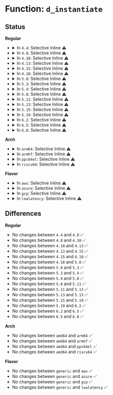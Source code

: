 # Function: <code>d_instantiate</code>

## Status
<b>Regular</b>
<ul>
<li>
<details>
<summary>In <code>4.4</code>: Selective Inline ⚠️</summary>

```c
void d_instantiate(struct dentry *entry, struct inode *inode);
```

**Collision:** Unique Global

**Inline:** Selective

**Transformation:** False

**Instances:**

```
In fs/dcache.c (ffffffff81224460)
Location: fs/dcache.c:1772
Inline: True
Direct callers:
  - kernel/bpf/inode.c:bpf_mkobj_ops
  - kernel/bpf/inode.c:bpf_mkdir
  - mm/shmem.c:shmem_mknod
  - mm/shmem.c:shmem_link
  - mm/shmem.c:__shmem_file_setup
  - mm/shmem.c:shmem_symlink
  - fs/pipe.c:create_pipe_files
  - fs/dcache.c:d_tmpfile
  - fs/dcache.c:d_make_root
  - fs/libfs.c:mount_pseudo
  - fs/libfs.c:simple_link
  - fs/libfs.c:simple_fill_super
  - fs/nsfs.c:ns_get_path
  - fs/aio.c:SyS_io_setup
  - fs/proc/base.c:proc_pid_instantiate
  - fs/proc/base.c:proc_pident_instantiate
  - fs/proc/base.c:proc_map_files_instantiate
  - fs/proc/base.c:proc_task_instantiate
  - fs/proc/generic.c:proc_lookup_de
  - fs/proc/fd.c:proc_fd_instantiate
  - fs/proc/fd.c:proc_fdinfo_instantiate
  - fs/proc/namespaces.c:proc_ns_instantiate
  - fs/proc/self.c:proc_setup_self
  - fs/proc/thread_self.c:proc_setup_thread_self
  - fs/proc/proc_sysctl.c:proc_sys_lookup
  - fs/devpts/inode.c:devpts_mount
  - fs/devpts/inode.c:devpts_pty_new
  - fs/ext4/namei.c:ext4_mkdir
  - fs/ext4/namei.c:ext4_link
  - fs/ramfs/inode.c:ramfs_mknod
  - fs/ramfs/inode.c:ramfs_symlink
  - fs/hugetlbfs/inode.c:hugetlbfs_mknod
  - fs/hugetlbfs/inode.c:hugetlbfs_symlink
  - fs/hugetlbfs/inode.c:hugetlb_file_setup
  - fs/fat/namei_vfat.c:vfat_mkdir
  - fs/fat/namei_vfat.c:vfat_create
  - fs/ecryptfs/inode.c:ecryptfs_lookup
  - fs/ecryptfs/inode.c:ecryptfs_interpose
  - fs/ecryptfs/inode.c:ecryptfs_create
  - fs/fuse/dir.c:fuse_create_open
  - fs/fuse/control.c:fuse_ctl_add_dentry
  - fs/debugfs/inode.c:debugfs_create_automount
  - fs/debugfs/inode.c:debugfs_create_symlink
  - fs/debugfs/inode.c:debugfs_create_dir
  - fs/debugfs/inode.c:debugfs_create_file
  - fs/tracefs/inode.c:__create_dir
  - fs/tracefs/inode.c:tracefs_create_file
  - fs/pstore/inode.c:pstore_mkfile
  - fs/efivarfs/inode.c:efivarfs_create
  - fs/efivarfs/super.c:efivarfs_callback
  - ipc/mqueue.c:mqueue_create
  - security/inode.c:securityfs_create_file
  - security/selinux/selinuxfs.c:sel_make_dir
  - security/selinux/selinuxfs.c:sel_fill_super
  - security/selinux/selinuxfs.c:sel_fill_super
  - security/selinux/selinuxfs.c:sel_fill_super
  - security/selinux/selinuxfs.c:sel_write_load
  - security/selinux/selinuxfs.c:sel_write_load
  - security/selinux/selinuxfs.c:sel_write_load
  - security/selinux/selinuxfs.c:sel_write_load
  - net/socket.c:sock_alloc_file
```
**Symbols:**

```
ffffffff81224460-ffffffff812244c4: d_instantiate (STB_GLOBAL)
```
</details>
</li>
<li>
<details>
<summary>In <code>4.8</code>: Selective Inline ⚠️</summary>

```c
void d_instantiate(struct dentry *entry, struct inode *inode);
```

**Collision:** Unique Global

**Inline:** Selective

**Transformation:** False

**Instances:**

```
In fs/dcache.c (ffffffff8124b370)
Location: fs/dcache.c:1808
Inline: True
Direct callers:
  - kernel/bpf/inode.c:bpf_mkobj_ops
  - kernel/bpf/inode.c:bpf_mkdir
  - mm/shmem.c:__shmem_file_setup
  - mm/shmem.c:shmem_symlink
  - mm/shmem.c:shmem_link
  - mm/shmem.c:shmem_mknod
  - fs/pipe.c:create_pipe_files
  - fs/dcache.c:d_tmpfile
  - fs/dcache.c:d_make_root
  - fs/libfs.c:simple_link
  - fs/libfs.c:mount_pseudo
  - fs/nsfs.c:ns_get_path
  - fs/aio.c:aio_setup_ring
  - fs/ext4/namei.c:ext4_link
  - fs/ext4/namei.c:ext4_mkdir
  - fs/ramfs/inode.c:ramfs_symlink
  - fs/ramfs/inode.c:ramfs_mknod
  - fs/hugetlbfs/inode.c:hugetlb_file_setup
  - fs/hugetlbfs/inode.c:hugetlbfs_symlink
  - fs/hugetlbfs/inode.c:hugetlbfs_mknod
  - fs/fat/namei_vfat.c:vfat_mkdir
  - fs/fat/namei_vfat.c:vfat_create
  - fs/ecryptfs/inode.c:ecryptfs_create
  - fs/ecryptfs/inode.c:ecryptfs_interpose
  - fs/fuse/dir.c:fuse_create_open
  - fs/debugfs/inode.c:debugfs_create_symlink
  - fs/debugfs/inode.c:debugfs_create_automount
  - fs/debugfs/inode.c:debugfs_create_dir
  - fs/debugfs/inode.c:__debugfs_create_file
  - fs/tracefs/inode.c:__create_dir
  - fs/tracefs/inode.c:tracefs_create_file
  - fs/efivarfs/inode.c:efivarfs_create
  - ipc/mqueue.c:mqueue_create
  - security/inode.c:__securityfs_setup_d_inode
  - net/socket.c:sock_alloc_file
```
**Symbols:**

```
ffffffff8124b370-ffffffff8124b3c6: d_instantiate (STB_GLOBAL)
```
</details>
</li>
<li>
<details>
<summary>In <code>4.10</code>: Selective Inline ⚠️</summary>

```c
void d_instantiate(struct dentry *entry, struct inode *inode);
```

**Collision:** Unique Global

**Inline:** Selective

**Transformation:** False

**Instances:**

```
In fs/dcache.c (ffffffff8125e350)
Location: fs/dcache.c:1817
Inline: True
Direct callers:
  - kernel/bpf/inode.c:bpf_dentry_finalize
  - mm/shmem.c:__shmem_file_setup
  - mm/shmem.c:shmem_symlink
  - mm/shmem.c:shmem_link
  - mm/shmem.c:shmem_mknod
  - fs/pipe.c:create_pipe_files
  - fs/dcache.c:d_tmpfile
  - fs/dcache.c:d_make_root
  - fs/libfs.c:simple_link
  - fs/libfs.c:mount_pseudo_xattr
  - fs/nsfs.c:__ns_get_path
  - fs/aio.c:aio_setup_ring
  - fs/ext4/namei.c:ext4_link
  - fs/ext4/namei.c:ext4_mkdir
  - fs/ramfs/inode.c:ramfs_symlink
  - fs/ramfs/inode.c:ramfs_mknod
  - fs/hugetlbfs/inode.c:hugetlb_file_setup
  - fs/hugetlbfs/inode.c:hugetlbfs_symlink
  - fs/hugetlbfs/inode.c:hugetlbfs_mknod
  - fs/fat/namei_vfat.c:vfat_mkdir
  - fs/fat/namei_vfat.c:vfat_create
  - fs/ecryptfs/inode.c:ecryptfs_create
  - fs/ecryptfs/inode.c:ecryptfs_interpose
  - fs/fuse/dir.c:fuse_create_open
  - fs/debugfs/inode.c:debugfs_create_symlink
  - fs/debugfs/inode.c:debugfs_create_automount
  - fs/debugfs/inode.c:debugfs_create_dir
  - fs/debugfs/inode.c:__debugfs_create_file
  - fs/tracefs/inode.c:__create_dir
  - fs/tracefs/inode.c:tracefs_create_file
  - fs/efivarfs/inode.c:efivarfs_create
  - ipc/mqueue.c:mqueue_create
  - security/inode.c:__securityfs_setup_d_inode
  - net/socket.c:sock_alloc_file
```
**Symbols:**

```
ffffffff8125e350-ffffffff8125e3a6: d_instantiate (STB_GLOBAL)
```
</details>
</li>
<li>
<details>
<summary>In <code>4.13</code>: Selective Inline ⚠️</summary>

```c
void d_instantiate(struct dentry *entry, struct inode *inode);
```

**Collision:** Unique Global

**Inline:** Selective

**Transformation:** False

**Instances:**

```
In fs/dcache.c (ffffffff8126bbb0)
Location: fs/dcache.c:1847
Inline: True
Direct callers:
  - kernel/bpf/inode.c:bpf_dentry_finalize
  - mm/shmem.c:shmem_symlink
  - mm/shmem.c:shmem_link
  - mm/shmem.c:shmem_mknod
  - fs/pipe.c:create_pipe_files
  - fs/dcache.c:d_tmpfile
  - fs/dcache.c:d_make_root
  - fs/libfs.c:simple_link
  - fs/libfs.c:mount_pseudo_xattr
  - fs/nsfs.c:__ns_get_path
  - fs/aio.c:aio_setup_ring
  - fs/configfs/inode.c:configfs_create
  - fs/ext4/namei.c:ext4_link
  - fs/ext4/namei.c:ext4_mkdir
  - fs/ramfs/inode.c:ramfs_symlink
  - fs/ramfs/inode.c:ramfs_mknod
  - fs/hugetlbfs/inode.c:hugetlb_file_setup
  - fs/hugetlbfs/inode.c:hugetlbfs_symlink
  - fs/hugetlbfs/inode.c:hugetlbfs_mknod
  - fs/fat/namei_vfat.c:vfat_mkdir
  - fs/fat/namei_vfat.c:vfat_create
  - fs/ecryptfs/inode.c:ecryptfs_create
  - fs/ecryptfs/inode.c:ecryptfs_interpose
  - fs/fuse/dir.c:fuse_create_open
  - fs/debugfs/inode.c:debugfs_create_symlink
  - fs/debugfs/inode.c:debugfs_create_automount
  - fs/debugfs/inode.c:debugfs_create_dir
  - fs/debugfs/inode.c:__debugfs_create_file
  - fs/tracefs/inode.c:__create_dir
  - fs/tracefs/inode.c:tracefs_create_file
  - fs/efivarfs/inode.c:efivarfs_create
  - ipc/mqueue.c:mqueue_create
  - security/inode.c:securityfs_create_dentry
  - security/apparmor/apparmorfs.c:__aafs_setup_d_inode
  - net/socket.c:sock_alloc_file
```
**Symbols:**

```
ffffffff8126bbb0-ffffffff8126bc07: d_instantiate (STB_GLOBAL)
```
</details>
</li>
<li>
<details>
<summary>In <code>4.15</code>: Selective Inline ⚠️</summary>

```c
void d_instantiate(struct dentry *entry, struct inode *inode);
```

**Collision:** Unique Global

**Inline:** Selective

**Transformation:** False

**Instances:**

```
In fs/dcache.c (ffffffff8128e440)
Location: fs/dcache.c:1859
Inline: True
Direct callers:
  - kernel/bpf/inode.c:bpf_dentry_finalize
  - mm/shmem.c:shmem_symlink
  - mm/shmem.c:shmem_link
  - mm/shmem.c:shmem_mknod
  - fs/pipe.c:create_pipe_files
  - fs/dcache.c:d_tmpfile
  - fs/dcache.c:d_make_root
  - fs/libfs.c:simple_link
  - fs/libfs.c:mount_pseudo_xattr
  - fs/nsfs.c:__ns_get_path
  - fs/aio.c:aio_setup_ring
  - fs/configfs/inode.c:configfs_create
  - fs/ext4/namei.c:ext4_link
  - fs/ext4/namei.c:ext4_mkdir
  - fs/ramfs/inode.c:ramfs_symlink
  - fs/ramfs/inode.c:ramfs_mknod
  - fs/hugetlbfs/inode.c:hugetlb_file_setup
  - fs/hugetlbfs/inode.c:hugetlbfs_symlink
  - fs/hugetlbfs/inode.c:hugetlbfs_mknod
  - fs/fat/namei_vfat.c:vfat_mkdir
  - fs/fat/namei_vfat.c:vfat_create
  - fs/ecryptfs/inode.c:ecryptfs_create
  - fs/ecryptfs/inode.c:ecryptfs_interpose
  - fs/fuse/dir.c:fuse_create_open
  - fs/debugfs/inode.c:debugfs_create_symlink
  - fs/debugfs/inode.c:debugfs_create_automount
  - fs/debugfs/inode.c:debugfs_create_dir
  - fs/debugfs/inode.c:__debugfs_create_file
  - fs/tracefs/inode.c:__create_dir
  - fs/tracefs/inode.c:tracefs_create_file
  - fs/efivarfs/inode.c:efivarfs_create
  - ipc/mqueue.c:mqueue_create
  - security/inode.c:securityfs_create_dentry
  - net/socket.c:sock_alloc_file
```
**Symbols:**

```
ffffffff8128e440-ffffffff8128e495: d_instantiate (STB_GLOBAL)
```
</details>
</li>
<li>
<details>
<summary>In <code>4.18</code>: Selective Inline ⚠️</summary>

```c
void d_instantiate(struct dentry *entry, struct inode *inode);
```

**Collision:** Unique Global

**Inline:** Selective

**Transformation:** False

**Instances:**

```
In fs/dcache.c (ffffffff812b4d40)
Location: fs/dcache.c:1867
Inline: True
Direct callers:
  - kernel/bpf/inode.c:bpf_dentry_finalize
  - mm/shmem.c:shmem_symlink
  - mm/shmem.c:shmem_link
  - mm/shmem.c:shmem_mknod
  - fs/pipe.c:create_pipe_files
  - fs/dcache.c:d_tmpfile
  - fs/dcache.c:d_make_root
  - fs/libfs.c:simple_link
  - fs/libfs.c:mount_pseudo_xattr
  - fs/aio.c:aio_setup_ring
  - fs/configfs/inode.c:configfs_create
  - fs/ext4/namei.c:ext4_link
  - fs/ramfs/inode.c:ramfs_symlink
  - fs/ramfs/inode.c:ramfs_mknod
  - fs/hugetlbfs/inode.c:hugetlb_file_setup
  - fs/hugetlbfs/inode.c:hugetlbfs_symlink
  - fs/hugetlbfs/inode.c:hugetlbfs_mknod
  - fs/fat/namei_vfat.c:vfat_mkdir
  - fs/fat/namei_vfat.c:vfat_create
  - fs/ecryptfs/inode.c:ecryptfs_interpose
  - fs/fuse/dir.c:fuse_create_open
  - fs/debugfs/inode.c:debugfs_create_symlink
  - fs/debugfs/inode.c:debugfs_create_automount
  - fs/debugfs/inode.c:debugfs_create_dir
  - fs/debugfs/inode.c:__debugfs_create_file
  - fs/tracefs/inode.c:__create_dir
  - fs/tracefs/inode.c:tracefs_create_file
  - ipc/mqueue.c:mqueue_create_attr
  - security/inode.c:securityfs_create_dentry
  - security/apparmor/apparmorfs.c:aa_create_aafs
  - net/socket.c:sock_alloc_file
```
**Symbols:**

```
ffffffff812b4d40-ffffffff812b4d95: d_instantiate (STB_GLOBAL)
```
</details>
</li>
<li>
<details>
<summary>In <code>5.0</code>: Selective Inline ⚠️</summary>

```c
void d_instantiate(struct dentry *entry, struct inode *inode);
```

**Collision:** Unique Global

**Inline:** Selective

**Transformation:** False

**Instances:**

```
In fs/dcache.c (ffffffff812ca210)
Location: fs/dcache.c:1875
Inline: True
Direct callers:
  - kernel/bpf/inode.c:bpf_dentry_finalize
  - mm/shmem.c:shmem_symlink
  - mm/shmem.c:shmem_link
  - mm/shmem.c:shmem_mknod
  - fs/file_table.c:alloc_file_pseudo
  - fs/dcache.c:d_tmpfile
  - fs/dcache.c:d_make_root
  - fs/libfs.c:simple_link
  - fs/libfs.c:mount_pseudo_xattr
  - fs/configfs/inode.c:configfs_create
  - fs/ext4/namei.c:ext4_link
  - fs/ramfs/inode.c:ramfs_symlink
  - fs/ramfs/inode.c:ramfs_mknod
  - fs/hugetlbfs/inode.c:hugetlbfs_symlink
  - fs/hugetlbfs/inode.c:hugetlbfs_mknod
  - fs/fat/namei_vfat.c:vfat_mkdir
  - fs/fat/namei_vfat.c:vfat_create
  - fs/ecryptfs/inode.c:ecryptfs_interpose
  - fs/fuse/dir.c:fuse_create_open
  - fs/debugfs/inode.c:debugfs_create_symlink
  - fs/debugfs/inode.c:debugfs_create_automount
  - fs/debugfs/inode.c:debugfs_create_dir
  - fs/debugfs/inode.c:__debugfs_create_file
  - fs/tracefs/inode.c:__create_dir
  - fs/tracefs/inode.c:tracefs_create_file
  - ipc/mqueue.c:mqueue_create_attr
  - security/inode.c:securityfs_create_dentry
  - security/apparmor/apparmorfs.c:aa_create_aafs
```
**Symbols:**

```
ffffffff812ca210-ffffffff812ca265: d_instantiate (STB_GLOBAL)
```
</details>
</li>
<li>
<details>
<summary>In <code>5.3</code>: Selective Inline ⚠️</summary>

```c
void d_instantiate(struct dentry *entry, struct inode *inode);
```

**Collision:** Unique Global

**Inline:** Selective

**Transformation:** False

**Instances:**

```
In fs/dcache.c (ffffffff812e6c70)
Location: fs/dcache.c:1949
Inline: True
Direct callers:
  - kernel/bpf/inode.c:bpf_dentry_finalize
  - mm/shmem.c:shmem_symlink
  - mm/shmem.c:shmem_link
  - mm/shmem.c:shmem_mknod
  - fs/file_table.c:alloc_file_pseudo
  - fs/dcache.c:d_tmpfile
  - fs/dcache.c:d_make_root
  - fs/libfs.c:simple_link
  - fs/configfs/inode.c:configfs_create
  - fs/ext4/namei.c:ext4_link
  - fs/ramfs/inode.c:ramfs_symlink
  - fs/ramfs/inode.c:ramfs_mknod
  - fs/hugetlbfs/inode.c:hugetlbfs_symlink
  - fs/hugetlbfs/inode.c:hugetlbfs_mknod
  - fs/fat/namei_vfat.c:vfat_mkdir
  - fs/fat/namei_vfat.c:vfat_create
  - fs/ecryptfs/inode.c:ecryptfs_interpose
  - fs/fuse/dir.c:fuse_create_open
  - fs/debugfs/inode.c:debugfs_create_symlink
  - fs/debugfs/inode.c:debugfs_create_automount
  - fs/debugfs/inode.c:debugfs_create_dir
  - fs/debugfs/inode.c:__debugfs_create_file
  - fs/tracefs/inode.c:__create_dir
  - fs/tracefs/inode.c:tracefs_create_file
  - ipc/mqueue.c:mqueue_create_attr
  - security/inode.c:securityfs_create_dentry
  - security/apparmor/apparmorfs.c:aa_create_aafs
```
**Symbols:**

```
ffffffff812e6c70-ffffffff812e6cc8: d_instantiate (STB_GLOBAL)
```
</details>
</li>
<li>
<details>
<summary>In <code>5.4</code>: Selective Inline ⚠️</summary>

```c
void d_instantiate(struct dentry *entry, struct inode *inode);
```

**Collision:** Unique Global

**Inline:** Selective

**Transformation:** False

**Instances:**

```
In fs/dcache.c (ffffffff812f87e0)
Location: fs/dcache.c:1949
Inline: True
Direct callers:
  - kernel/bpf/inode.c:bpf_dentry_finalize
  - mm/shmem.c:shmem_symlink
  - mm/shmem.c:shmem_link
  - mm/shmem.c:shmem_mknod
  - fs/file_table.c:alloc_file_pseudo
  - fs/dcache.c:d_tmpfile
  - fs/dcache.c:d_make_root
  - fs/libfs.c:simple_link
  - fs/configfs/dir.c:configfs_create_link
  - fs/configfs/dir.c:configfs_create_dir
  - fs/ext4/namei.c:ext4_link
  - fs/ramfs/inode.c:ramfs_symlink
  - fs/ramfs/inode.c:ramfs_mknod
  - fs/hugetlbfs/inode.c:hugetlbfs_symlink
  - fs/hugetlbfs/inode.c:hugetlbfs_mknod
  - fs/fat/namei_vfat.c:vfat_mkdir
  - fs/fat/namei_vfat.c:vfat_create
  - fs/ecryptfs/inode.c:ecryptfs_interpose
  - fs/fuse/dir.c:fuse_create_open
  - fs/debugfs/inode.c:debugfs_create_symlink
  - fs/debugfs/inode.c:debugfs_create_automount
  - fs/debugfs/inode.c:debugfs_create_dir
  - fs/debugfs/inode.c:__debugfs_create_file
  - fs/tracefs/inode.c:__create_dir
  - fs/tracefs/inode.c:tracefs_create_file
  - ipc/mqueue.c:mqueue_create_attr
  - security/inode.c:securityfs_create_dentry
  - security/apparmor/apparmorfs.c:aa_create_aafs
```
**Symbols:**

```
ffffffff812f87e0-ffffffff812f8838: d_instantiate (STB_GLOBAL)
```
</details>
</li>
<li>
<details>
<summary>In <code>5.8</code>: Selective Inline ⚠️</summary>

```c
void d_instantiate(struct dentry *entry, struct inode *inode);
```

**Collision:** Unique Global

**Inline:** Selective

**Transformation:** False

**Instances:**

```
In fs/dcache.c (ffffffff813314f0)
Location: fs/dcache.c:1970
Inline: True
Direct callers:
  - kernel/bpf/inode.c:bpf_symlink
  - kernel/bpf/inode.c:bpf_mklink
  - kernel/bpf/inode.c:bpf_mkmap
  - kernel/bpf/inode.c:bpf_mkprog
  - kernel/bpf/inode.c:bpf_mkdir
  - mm/shmem.c:shmem_symlink
  - mm/shmem.c:shmem_link
  - mm/shmem.c:shmem_mknod
  - fs/file_table.c:alloc_file_pseudo
  - fs/dcache.c:d_tmpfile
  - fs/dcache.c:d_make_root
  - fs/libfs.c:simple_link
  - fs/nsfs.c:__ns_get_path
  - fs/configfs/dir.c:configfs_create_link
  - fs/configfs/dir.c:configfs_create_dir
  - fs/ext4/namei.c:ext4_link
  - fs/ramfs/inode.c:ramfs_symlink
  - fs/ramfs/inode.c:ramfs_mknod
  - fs/hugetlbfs/inode.c:hugetlbfs_symlink
  - fs/hugetlbfs/inode.c:hugetlbfs_create
  - fs/fat/namei_vfat.c:vfat_mkdir
  - fs/fat/namei_vfat.c:vfat_create
  - fs/ecryptfs/inode.c:ecryptfs_mknod
  - fs/ecryptfs/inode.c:ecryptfs_mkdir
  - fs/ecryptfs/inode.c:ecryptfs_symlink
  - fs/ecryptfs/inode.c:ecryptfs_link
  - fs/fuse/dir.c:fuse_create_open
  - fs/debugfs/inode.c:debugfs_create_symlink
  - fs/debugfs/inode.c:debugfs_create_automount
  - fs/debugfs/inode.c:debugfs_create_dir
  - fs/debugfs/inode.c:__debugfs_create_file
  - fs/tracefs/inode.c:__create_dir
  - fs/tracefs/inode.c:tracefs_create_file
  - fs/efivarfs/inode.c:efivarfs_create
  - ipc/mqueue.c:mqueue_create_attr
  - security/inode.c:securityfs_create_dentry
  - security/apparmor/apparmorfs.c:aa_mk_null_file
```
**Symbols:**

```
ffffffff813314f0-ffffffff81331548: d_instantiate (STB_GLOBAL)
```
</details>
</li>
<li>
<details>
<summary>In <code>5.11</code>: Selective Inline ⚠️</summary>

```c
void d_instantiate(struct dentry *entry, struct inode *inode);
```

**Collision:** Unique Global

**Inline:** Selective

**Transformation:** False

**Instances:**

```
In fs/dcache.c (ffffffff8133ce80)
Location: fs/dcache.c:1977
Inline: True
Direct callers:
  - kernel/bpf/inode.c:bpf_symlink
  - kernel/bpf/inode.c:bpf_mkobj_ops
  - kernel/bpf/inode.c:bpf_mkdir
  - mm/shmem.c:shmem_symlink
  - mm/shmem.c:shmem_link
  - mm/shmem.c:shmem_mknod
  - fs/file_table.c:alloc_file_pseudo
  - fs/dcache.c:d_tmpfile
  - fs/dcache.c:d_make_root
  - fs/libfs.c:simple_link
  - fs/nsfs.c:__ns_get_path
  - fs/configfs/dir.c:configfs_create_link
  - fs/configfs/dir.c:configfs_create_dir
  - fs/ext4/namei.c:__ext4_link
  - fs/ramfs/inode.c:ramfs_symlink
  - fs/ramfs/inode.c:ramfs_mknod
  - fs/hugetlbfs/inode.c:hugetlbfs_symlink
  - fs/hugetlbfs/inode.c:hugetlbfs_create
  - fs/fat/namei_vfat.c:vfat_mkdir
  - fs/fat/namei_vfat.c:vfat_create
  - fs/ecryptfs/inode.c:ecryptfs_mknod
  - fs/ecryptfs/inode.c:ecryptfs_mkdir
  - fs/ecryptfs/inode.c:ecryptfs_symlink
  - fs/ecryptfs/inode.c:ecryptfs_link
  - fs/fuse/dir.c:fuse_create_open
  - fs/debugfs/inode.c:debugfs_create_symlink
  - fs/debugfs/inode.c:debugfs_create_automount
  - fs/debugfs/inode.c:debugfs_create_dir
  - fs/debugfs/inode.c:__debugfs_create_file
  - fs/tracefs/inode.c:__create_dir
  - fs/tracefs/inode.c:tracefs_create_file
  - fs/efivarfs/inode.c:efivarfs_create
  - ipc/mqueue.c:mqueue_create_attr
  - security/inode.c:securityfs_create_dentry
  - security/apparmor/apparmorfs.c:aa_mk_null_file
```
**Symbols:**

```
ffffffff8133ce80-ffffffff8133ced8: d_instantiate (STB_GLOBAL)
```
</details>
</li>
<li>
<details>
<summary>In <code>5.13</code>: Selective Inline ⚠️</summary>

```c
void d_instantiate(struct dentry *entry, struct inode *inode);
```

**Collision:** Unique Global

**Inline:** Selective

**Transformation:** False

**Instances:**

```
In fs/dcache.c (ffffffff81343300)
Location: fs/dcache.c:2004
Inline: True
Direct callers:
  - kernel/bpf/inode.c:bpf_symlink
  - kernel/bpf/inode.c:bpf_mkobj_ops
  - kernel/bpf/inode.c:bpf_mkdir
  - mm/shmem.c:shmem_symlink
  - mm/shmem.c:shmem_link
  - mm/shmem.c:shmem_mknod
  - fs/file_table.c:alloc_file_pseudo
  - fs/dcache.c:d_tmpfile
  - fs/dcache.c:d_make_root
  - fs/libfs.c:simple_link
  - fs/nsfs.c:__ns_get_path
  - fs/configfs/dir.c:configfs_create_link
  - fs/configfs/dir.c:configfs_create_dir
  - fs/ext4/namei.c:__ext4_link
  - fs/ramfs/inode.c:ramfs_symlink
  - fs/ramfs/inode.c:ramfs_mknod
  - fs/hugetlbfs/inode.c:hugetlbfs_symlink
  - fs/hugetlbfs/inode.c:hugetlbfs_create
  - fs/fat/namei_vfat.c:vfat_mkdir
  - fs/fat/namei_vfat.c:vfat_create
  - fs/ecryptfs/inode.c:ecryptfs_mknod
  - fs/ecryptfs/inode.c:ecryptfs_mkdir
  - fs/ecryptfs/inode.c:ecryptfs_symlink
  - fs/ecryptfs/inode.c:ecryptfs_link
  - fs/fuse/dir.c:fuse_create_open
  - fs/debugfs/inode.c:debugfs_create_symlink
  - fs/debugfs/inode.c:debugfs_create_automount
  - fs/debugfs/inode.c:debugfs_create_dir
  - fs/debugfs/inode.c:__debugfs_create_file
  - fs/tracefs/inode.c:__create_dir
  - fs/tracefs/inode.c:tracefs_create_file
  - fs/efivarfs/inode.c:efivarfs_create
  - ipc/mqueue.c:mqueue_create_attr
  - security/inode.c:securityfs_create_dentry
  - security/apparmor/apparmorfs.c:aa_create_aafs
```
**Symbols:**

```
ffffffff81343300-ffffffff81343358: d_instantiate (STB_GLOBAL)
```
</details>
</li>
<li>
<details>
<summary>In <code>5.15</code>: Selective Inline ⚠️</summary>

```c
void d_instantiate(struct dentry *entry, struct inode *inode);
```

**Collision:** Unique Global

**Inline:** Selective

**Transformation:** False

**Instances:**

```
In fs/dcache.c (ffffffff8139119f)
Location: fs/dcache.c:2005
Inline: True
Inline callers:
  - fs/dcache.c:d_tmpfile
  - fs/dcache.c:d_tmpfile
  - fs/dcache.c:d_make_root
  - fs/dcache.c:d_make_root
Direct callers:
  - kernel/bpf/inode.c:bpf_symlink
  - kernel/bpf/inode.c:bpf_mkobj_ops
  - kernel/bpf/inode.c:bpf_mkdir
  - mm/shmem.c:shmem_symlink
  - mm/shmem.c:shmem_link
  - mm/shmem.c:shmem_mknod
  - fs/file_table.c:alloc_file_pseudo
  - fs/libfs.c:simple_link
  - fs/nsfs.c:__ns_get_path
  - fs/configfs/dir.c:configfs_create_link
  - fs/configfs/dir.c:configfs_create_dir
  - fs/ext4/namei.c:__ext4_link
  - fs/ramfs/inode.c:ramfs_symlink
  - fs/ramfs/inode.c:ramfs_mknod
  - fs/hugetlbfs/inode.c:hugetlbfs_symlink
  - fs/hugetlbfs/inode.c:hugetlbfs_create
  - fs/fat/namei_vfat.c:vfat_mkdir
  - fs/fat/namei_vfat.c:vfat_create
  - fs/ecryptfs/inode.c:ecryptfs_mknod
  - fs/ecryptfs/inode.c:ecryptfs_mkdir
  - fs/ecryptfs/inode.c:ecryptfs_symlink
  - fs/ecryptfs/inode.c:ecryptfs_link
  - fs/fuse/dir.c:fuse_create_open
  - fs/debugfs/inode.c:debugfs_create_symlink
  - fs/debugfs/inode.c:debugfs_create_automount
  - fs/debugfs/inode.c:debugfs_create_dir
  - fs/debugfs/inode.c:__debugfs_create_file
  - fs/tracefs/inode.c:__create_dir
  - fs/tracefs/inode.c:tracefs_create_file
  - fs/efivarfs/inode.c:efivarfs_create
  - ipc/mqueue.c:mqueue_create_attr
  - security/inode.c:securityfs_create_dentry
  - security/apparmor/apparmorfs.c:aa_create_aafs
```
**Symbols:**

```
ffffffff81390c90-ffffffff81390ce8: d_instantiate (STB_GLOBAL)
```
</details>
</li>
<li>
<details>
<summary>In <code>5.19</code>: Selective Inline ⚠️</summary>

```c
void d_instantiate(struct dentry *entry, struct inode *inode);
```

**Collision:** Unique Global

**Inline:** Selective

**Transformation:** False

**Instances:**

```
In fs/dcache.c (ffffffff81412a12)
Location: fs/dcache.c:2030
Inline: True
Inline callers:
  - fs/dcache.c:d_tmpfile
  - fs/dcache.c:d_tmpfile
  - fs/dcache.c:d_make_root
  - fs/dcache.c:d_make_root
Direct callers:
  - kernel/bpf/inode.c:bpf_symlink
  - kernel/bpf/inode.c:bpf_mkobj_ops
  - kernel/bpf/inode.c:bpf_mkdir
  - mm/shmem.c:shmem_symlink
  - mm/shmem.c:shmem_link
  - mm/shmem.c:shmem_mknod
  - fs/file_table.c:alloc_file_pseudo
  - fs/libfs.c:simple_link
  - fs/nsfs.c:__ns_get_path
  - fs/configfs/dir.c:configfs_create_link
  - fs/configfs/dir.c:configfs_create_dir
  - fs/ext4/namei.c:__ext4_link
  - fs/ramfs/inode.c:ramfs_symlink
  - fs/ramfs/inode.c:ramfs_mknod
  - fs/hugetlbfs/inode.c:hugetlbfs_symlink
  - fs/hugetlbfs/inode.c:hugetlbfs_create
  - fs/fat/namei_vfat.c:vfat_mkdir
  - fs/fat/namei_vfat.c:vfat_create
  - fs/ecryptfs/inode.c:ecryptfs_mknod
  - fs/ecryptfs/inode.c:ecryptfs_mkdir
  - fs/ecryptfs/inode.c:ecryptfs_symlink
  - fs/ecryptfs/inode.c:ecryptfs_link
  - fs/fuse/dir.c:fuse_create_open
  - fs/debugfs/inode.c:debugfs_create_symlink
  - fs/debugfs/inode.c:debugfs_create_automount
  - fs/debugfs/inode.c:debugfs_create_dir
  - fs/debugfs/inode.c:__debugfs_create_file
  - fs/tracefs/inode.c:__create_dir
  - fs/tracefs/inode.c:tracefs_create_file
  - fs/efivarfs/inode.c:efivarfs_create
  - ipc/mqueue.c:mqueue_create_attr
  - security/inode.c:securityfs_create_dentry
  - security/apparmor/apparmorfs.c:aa_create_aafs
```
**Symbols:**

```
ffffffff814127e0-ffffffff8141283b: d_instantiate (STB_GLOBAL)
```
</details>
</li>
<li>
<details>
<summary>In <code>6.2</code>: Selective Inline ⚠️</summary>

```c
void d_instantiate(struct dentry *entry, struct inode *inode);
```

**Collision:** Unique Global

**Inline:** Selective

**Transformation:** False

**Instances:**

```
In fs/dcache.c (ffffffff8149dda3)
Location: fs/dcache.c:2030
Inline: True
Inline callers:
  - fs/dcache.c:d_tmpfile
  - fs/dcache.c:d_tmpfile
  - fs/dcache.c:d_make_root
  - fs/dcache.c:d_make_root
Direct callers:
  - kernel/bpf/inode.c:bpf_symlink
  - kernel/bpf/inode.c:bpf_mkobj_ops
  - kernel/bpf/inode.c:bpf_mkdir
  - mm/shmem.c:shmem_symlink
  - mm/shmem.c:shmem_link
  - mm/shmem.c:shmem_mknod
  - fs/file_table.c:alloc_file_pseudo
  - fs/libfs.c:simple_link
  - fs/nsfs.c:__ns_get_path
  - fs/configfs/dir.c:configfs_create_link
  - fs/configfs/dir.c:configfs_create_dir
  - fs/ext4/namei.c:__ext4_link
  - fs/ramfs/inode.c:ramfs_symlink
  - fs/ramfs/inode.c:ramfs_mknod
  - fs/hugetlbfs/inode.c:hugetlbfs_symlink
  - fs/hugetlbfs/inode.c:hugetlbfs_mknod
  - fs/fat/namei_vfat.c:vfat_mkdir
  - fs/fat/namei_vfat.c:vfat_create
  - fs/ecryptfs/inode.c:ecryptfs_mknod
  - fs/ecryptfs/inode.c:ecryptfs_mkdir
  - fs/ecryptfs/inode.c:ecryptfs_symlink
  - fs/ecryptfs/inode.c:ecryptfs_link
  - fs/fuse/dir.c:fuse_create_open
  - fs/debugfs/inode.c:debugfs_create_symlink
  - fs/debugfs/inode.c:debugfs_create_automount
  - fs/debugfs/inode.c:debugfs_create_dir
  - fs/debugfs/inode.c:__debugfs_create_file
  - fs/tracefs/inode.c:__create_dir
  - fs/tracefs/inode.c:tracefs_create_file
  - fs/efivarfs/inode.c:efivarfs_create
  - ipc/mqueue.c:mqueue_create_attr
  - security/inode.c:securityfs_create_dentry
  - security/apparmor/apparmorfs.c:aa_create_aafs
```
**Symbols:**

```
ffffffff8149da20-ffffffff8149da7b: d_instantiate (STB_GLOBAL)
```
</details>
</li>
<li>
<details>
<summary>In <code>6.5</code>: Selective Inline ⚠️</summary>

```c
void d_instantiate(struct dentry *entry, struct inode *inode);
```

**Collision:** Unique Global

**Inline:** Selective

**Transformation:** False

**Instances:**

```
In fs/dcache.c (ffffffff814d30c6)
Location: fs/dcache.c:2030
Inline: True
Inline callers:
  - fs/dcache.c:d_tmpfile
  - fs/dcache.c:d_tmpfile
  - fs/dcache.c:d_make_root
  - fs/dcache.c:d_make_root
Direct callers:
  - kernel/bpf/inode.c:bpf_symlink
  - kernel/bpf/inode.c:bpf_mkobj_ops
  - kernel/bpf/inode.c:bpf_mkdir
  - mm/shmem.c:shmem_symlink
  - mm/shmem.c:shmem_link
  - mm/shmem.c:shmem_mknod
  - fs/file_table.c:alloc_file_pseudo
  - fs/libfs.c:simple_link
  - fs/nsfs.c:__ns_get_path
  - fs/configfs/dir.c:configfs_create_link
  - fs/configfs/dir.c:configfs_create_dir
  - fs/ext4/namei.c:__ext4_link
  - fs/ramfs/inode.c:ramfs_symlink
  - fs/ramfs/inode.c:ramfs_mknod
  - fs/hugetlbfs/inode.c:hugetlbfs_symlink
  - fs/hugetlbfs/inode.c:hugetlbfs_mknod
  - fs/fat/namei_vfat.c:vfat_mkdir
  - fs/fat/namei_vfat.c:vfat_create
  - fs/ecryptfs/inode.c:ecryptfs_mknod
  - fs/ecryptfs/inode.c:ecryptfs_mkdir
  - fs/ecryptfs/inode.c:ecryptfs_symlink
  - fs/ecryptfs/inode.c:ecryptfs_link
  - fs/fuse/dir.c:fuse_create_open
  - fs/debugfs/inode.c:debugfs_create_symlink
  - fs/debugfs/inode.c:debugfs_create_automount
  - fs/debugfs/inode.c:debugfs_create_dir
  - fs/debugfs/inode.c:__debugfs_create_file
  - fs/tracefs/inode.c:__create_dir
  - fs/tracefs/inode.c:tracefs_create_file
  - fs/efivarfs/inode.c:efivarfs_create
  - ipc/mqueue.c:mqueue_create_attr
  - security/inode.c:securityfs_create_dentry
  - security/apparmor/apparmorfs.c:aa_create_aafs
```
**Symbols:**

```
ffffffff814d2e60-ffffffff814d2ebb: d_instantiate (STB_GLOBAL)
```
</details>
</li>
<li>
<details>
<summary>In <code>6.8</code>: Selective Inline ⚠️</summary>

```c
void d_instantiate(struct dentry *entry, struct inode *inode);
```

**Collision:** Unique Global

**Inline:** Selective

**Transformation:** False

**Instances:**

```
In fs/dcache.c (ffffffff815057ab)
Location: fs/dcache.c:1874
Inline: True
Inline callers:
  - fs/dcache.c:d_tmpfile
  - fs/dcache.c:d_tmpfile
  - fs/dcache.c:d_make_root
  - fs/dcache.c:d_make_root
Direct callers:
  - kernel/bpf/inode.c:bpf_symlink
  - kernel/bpf/inode.c:bpf_mkobj_ops
  - kernel/bpf/inode.c:bpf_mkdir
  - mm/shmem.c:shmem_symlink
  - mm/shmem.c:shmem_link
  - mm/shmem.c:shmem_mknod
  - fs/file_table.c:alloc_file_pseudo
  - fs/libfs.c:simple_link
  - fs/configfs/dir.c:configfs_create_link
  - fs/configfs/dir.c:configfs_create_dir
  - fs/ext4/namei.c:__ext4_link
  - fs/ramfs/inode.c:ramfs_symlink
  - fs/ramfs/inode.c:ramfs_mknod
  - fs/hugetlbfs/inode.c:hugetlbfs_symlink
  - fs/hugetlbfs/inode.c:hugetlbfs_mknod
  - fs/fat/namei_vfat.c:vfat_mkdir
  - fs/fat/namei_vfat.c:vfat_create
  - fs/ecryptfs/inode.c:ecryptfs_mknod
  - fs/ecryptfs/inode.c:ecryptfs_mkdir
  - fs/ecryptfs/inode.c:ecryptfs_symlink
  - fs/ecryptfs/inode.c:ecryptfs_link
  - fs/fuse/dir.c:fuse_create_open
  - fs/debugfs/inode.c:debugfs_create_symlink
  - fs/debugfs/inode.c:debugfs_create_automount
  - fs/debugfs/inode.c:debugfs_create_dir
  - fs/debugfs/inode.c:__debugfs_create_file
  - fs/tracefs/inode.c:__create_dir
  - fs/tracefs/inode.c:tracefs_create_file
  - fs/tracefs/event_inode.c:eventfs_create_events_dir
  - fs/efivarfs/inode.c:efivarfs_create
  - ipc/mqueue.c:mqueue_create_attr
  - security/inode.c:securityfs_create_dentry
  - security/apparmor/apparmorfs.c:aa_create_aafs
```
**Symbols:**

```
ffffffff81505650-ffffffff815056ab: d_instantiate (STB_GLOBAL)
```
</details>
</li>
</ul>
<b>Arch</b>
<ul>
<li>
<details>
<summary>In <code>arm64</code>: Selective Inline ⚠️</summary>

```c
void d_instantiate(struct dentry *entry, struct inode *inode);
```

**Collision:** Unique Global

**Inline:** Selective

**Transformation:** False

**Instances:**

```
In fs/dcache.c (ffff8000103a6f60)
Location: fs/dcache.c:1949
Inline: True
Direct callers:
  - kernel/bpf/inode.c:bpf_dentry_finalize
  - mm/shmem.c:shmem_symlink
  - mm/shmem.c:shmem_link
  - mm/shmem.c:shmem_mknod
  - fs/file_table.c:alloc_file_pseudo
  - fs/dcache.c:d_tmpfile
  - fs/dcache.c:d_make_root
  - fs/libfs.c:simple_link
  - fs/configfs/dir.c:configfs_create_link
  - fs/configfs/dir.c:configfs_create_dir
  - fs/ext4/namei.c:ext4_link
  - fs/ramfs/inode.c:ramfs_symlink
  - fs/ramfs/inode.c:ramfs_mknod
  - fs/hugetlbfs/inode.c:hugetlbfs_symlink
  - fs/hugetlbfs/inode.c:hugetlbfs_mknod
  - fs/fat/namei_vfat.c:vfat_mkdir
  - fs/fat/namei_vfat.c:vfat_create
  - fs/ecryptfs/inode.c:ecryptfs_interpose
  - fs/fuse/dir.c:fuse_create_open
  - fs/debugfs/inode.c:debugfs_create_symlink
  - fs/debugfs/inode.c:debugfs_create_automount
  - fs/debugfs/inode.c:debugfs_create_dir
  - fs/debugfs/inode.c:__debugfs_create_file
  - fs/tracefs/inode.c:__create_dir
  - fs/tracefs/inode.c:tracefs_create_file
  - ipc/mqueue.c:mqueue_create_attr
  - security/inode.c:securityfs_create_dentry
  - security/apparmor/apparmorfs.c:aa_create_aafs
```
**Symbols:**

```
ffff8000103a6f60-ffff8000103a7008: d_instantiate (STB_GLOBAL)
```
</details>
</li>
<li>
<details>
<summary>In <code>armhf</code>: Selective Inline ⚠️</summary>

```c
void d_instantiate(struct dentry *entry, struct inode *inode);
```

**Collision:** Unique Global

**Inline:** Selective

**Transformation:** False

**Instances:**

```
In fs/dcache.c (c0588540)
Location: fs/dcache.c:1949
Inline: True
Direct callers:
  - kernel/bpf/inode.c:bpf_dentry_finalize
  - mm/shmem.c:shmem_symlink
  - mm/shmem.c:shmem_link
  - mm/shmem.c:shmem_mknod
  - fs/file_table.c:alloc_file_pseudo
  - fs/dcache.c:d_tmpfile
  - fs/dcache.c:d_make_root
  - fs/libfs.c:simple_link
  - fs/nsfs.c:__ns_get_path
  - fs/configfs/dir.c:configfs_create_link
  - fs/configfs/dir.c:configfs_create_dir
  - fs/ext4/namei.c:ext4_link
  - fs/ramfs/inode.c:ramfs_symlink
  - fs/ramfs/inode.c:ramfs_mknod
  - fs/fat/namei_vfat.c:vfat_mkdir
  - fs/fat/namei_vfat.c:vfat_create
  - fs/ecryptfs/inode.c:ecryptfs_interpose
  - fs/fuse/dir.c:fuse_create_open
  - fs/debugfs/inode.c:debugfs_create_symlink
  - fs/debugfs/inode.c:debugfs_create_automount
  - fs/debugfs/inode.c:debugfs_create_dir
  - fs/debugfs/inode.c:__debugfs_create_file
  - fs/tracefs/inode.c:__create_dir
  - fs/tracefs/inode.c:tracefs_create_file
  - ipc/mqueue.c:mqueue_create_attr
  - security/inode.c:securityfs_create_dentry
  - security/apparmor/apparmorfs.c:aa_create_aafs
```
**Symbols:**

```
c0588540-c05885a8: d_instantiate (STB_GLOBAL)
```
</details>
</li>
<li>
<details>
<summary>In <code>ppc64el</code>: Selective Inline ⚠️</summary>

```c
void d_instantiate(struct dentry *entry, struct inode *inode);
```

**Collision:** Unique Global

**Inline:** Selective

**Transformation:** False

**Instances:**

```
In fs/dcache.c (c0000000004a1410)
Location: fs/dcache.c:1949
Inline: True
Direct callers:
  - kernel/bpf/inode.c:bpf_dentry_finalize
  - mm/shmem.c:shmem_symlink
  - mm/shmem.c:shmem_link
  - mm/shmem.c:shmem_mknod
  - fs/file_table.c:alloc_file_pseudo
  - fs/dcache.c:d_tmpfile
  - fs/dcache.c:d_make_root
  - fs/libfs.c:simple_link
  - fs/configfs/dir.c:configfs_create_link
  - fs/configfs/dir.c:configfs_create_dir
  - fs/ext4/namei.c:ext4_link
  - fs/ramfs/inode.c:ramfs_symlink
  - fs/ramfs/inode.c:ramfs_mknod
  - fs/hugetlbfs/inode.c:hugetlbfs_symlink
  - fs/hugetlbfs/inode.c:hugetlbfs_mknod
  - fs/fat/namei_vfat.c:vfat_mkdir
  - fs/fat/namei_vfat.c:vfat_create
  - fs/ecryptfs/inode.c:ecryptfs_interpose
  - fs/fuse/dir.c:fuse_create_open
  - fs/debugfs/inode.c:debugfs_create_symlink
  - fs/debugfs/inode.c:debugfs_create_automount
  - fs/debugfs/inode.c:debugfs_create_dir
  - fs/debugfs/inode.c:__debugfs_create_file
  - fs/tracefs/inode.c:__create_dir
  - fs/tracefs/inode.c:tracefs_create_file
  - ipc/mqueue.c:mqueue_create_attr
  - security/inode.c:securityfs_create_dentry
  - security/apparmor/apparmorfs.c:aa_create_aafs
```
**Symbols:**

```
c0000000004a1410-c0000000004a14d0: d_instantiate (STB_GLOBAL)
```
</details>
</li>
<li>
<details>
<summary>In <code>riscv64</code>: Selective Inline ⚠️</summary>

```c
void d_instantiate(struct dentry *entry, struct inode *inode);
```

**Collision:** Unique Global

**Inline:** Selective

**Transformation:** False

**Instances:**

```
In fs/dcache.c (ffffffe00026cf96)
Location: fs/dcache.c:1949
Inline: True
Direct callers:
  - kernel/bpf/inode.c:bpf_dentry_finalize
  - mm/shmem.c:shmem_symlink
  - mm/shmem.c:shmem_link
  - mm/shmem.c:shmem_mknod
  - fs/file_table.c:alloc_file_pseudo
  - fs/dcache.c:d_tmpfile
  - fs/dcache.c:d_make_root
  - fs/libfs.c:simple_link
  - fs/configfs/dir.c:configfs_create_link
  - fs/configfs/dir.c:configfs_create_dir
  - fs/ext4/namei.c:ext4_link
  - fs/ramfs/inode.c:ramfs_symlink
  - fs/ramfs/inode.c:ramfs_mknod
  - fs/hugetlbfs/inode.c:hugetlbfs_symlink
  - fs/hugetlbfs/inode.c:hugetlbfs_mknod
  - fs/fat/namei_vfat.c:vfat_mkdir
  - fs/fat/namei_vfat.c:vfat_create
  - fs/ecryptfs/inode.c:ecryptfs_interpose
  - fs/fuse/dir.c:fuse_create_open
  - fs/debugfs/inode.c:debugfs_create_symlink
  - fs/debugfs/inode.c:debugfs_create_automount
  - fs/debugfs/inode.c:debugfs_create_dir
  - fs/debugfs/inode.c:__debugfs_create_file
  - fs/tracefs/inode.c:__create_dir
  - fs/tracefs/inode.c:tracefs_create_file
  - ipc/mqueue.c:mqueue_create_attr
  - security/inode.c:securityfs_create_dentry
  - security/apparmor/apparmorfs.c:aa_create_aafs
```
**Symbols:**

```
ffffffe00026cf96-ffffffe00026d02a: d_instantiate (STB_GLOBAL)
```
</details>
</li>
</ul>
<b>Flavor</b>
<ul>
<li>
<details>
<summary>In <code>aws</code>: Selective Inline ⚠️</summary>

```c
void d_instantiate(struct dentry *entry, struct inode *inode);
```

**Collision:** Unique Global

**Inline:** Selective

**Transformation:** False

**Instances:**

```
In fs/dcache.c (ffffffff812f0dc0)
Location: fs/dcache.c:1949
Inline: True
Direct callers:
  - kernel/bpf/inode.c:bpf_dentry_finalize
  - mm/shmem.c:shmem_symlink
  - mm/shmem.c:shmem_link
  - mm/shmem.c:shmem_mknod
  - fs/file_table.c:alloc_file_pseudo
  - fs/dcache.c:d_tmpfile
  - fs/dcache.c:d_make_root
  - fs/libfs.c:simple_link
  - fs/configfs/dir.c:configfs_create_link
  - fs/configfs/dir.c:configfs_create_dir
  - fs/ext4/namei.c:ext4_link
  - fs/ramfs/inode.c:ramfs_symlink
  - fs/ramfs/inode.c:ramfs_mknod
  - fs/hugetlbfs/inode.c:hugetlbfs_symlink
  - fs/hugetlbfs/inode.c:hugetlbfs_mknod
  - fs/fat/namei_vfat.c:vfat_mkdir
  - fs/fat/namei_vfat.c:vfat_create
  - fs/ecryptfs/inode.c:ecryptfs_interpose
  - fs/fuse/dir.c:fuse_create_open
  - fs/debugfs/inode.c:debugfs_create_symlink
  - fs/debugfs/inode.c:debugfs_create_automount
  - fs/debugfs/inode.c:debugfs_create_dir
  - fs/debugfs/inode.c:__debugfs_create_file
  - fs/tracefs/inode.c:__create_dir
  - fs/tracefs/inode.c:tracefs_create_file
  - ipc/mqueue.c:mqueue_create_attr
  - security/inode.c:securityfs_create_dentry
  - security/apparmor/apparmorfs.c:aa_create_aafs
```
**Symbols:**

```
ffffffff812f0dc0-ffffffff812f0e18: d_instantiate (STB_GLOBAL)
```
</details>
</li>
<li>
<details>
<summary>In <code>azure</code>: Selective Inline ⚠️</summary>

```c
void d_instantiate(struct dentry *entry, struct inode *inode);
```

**Collision:** Unique Global

**Inline:** Selective

**Transformation:** False

**Instances:**

```
In fs/dcache.c (ffffffff812e19f0)
Location: fs/dcache.c:1949
Inline: True
Direct callers:
  - kernel/bpf/inode.c:bpf_dentry_finalize
  - mm/shmem.c:shmem_symlink
  - mm/shmem.c:shmem_link
  - mm/shmem.c:shmem_mknod
  - fs/file_table.c:alloc_file_pseudo
  - fs/dcache.c:d_tmpfile
  - fs/dcache.c:d_make_root
  - fs/libfs.c:simple_link
  - fs/configfs/dir.c:configfs_create_link
  - fs/configfs/dir.c:configfs_create_dir
  - fs/ext4/namei.c:ext4_link
  - fs/ramfs/inode.c:ramfs_symlink
  - fs/ramfs/inode.c:ramfs_mknod
  - fs/hugetlbfs/inode.c:hugetlbfs_symlink
  - fs/hugetlbfs/inode.c:hugetlbfs_mknod
  - fs/fat/namei_vfat.c:vfat_mkdir
  - fs/fat/namei_vfat.c:vfat_create
  - fs/ecryptfs/inode.c:ecryptfs_interpose
  - fs/fuse/dir.c:fuse_create_open
  - fs/debugfs/inode.c:debugfs_create_symlink
  - fs/debugfs/inode.c:debugfs_create_automount
  - fs/debugfs/inode.c:debugfs_create_dir
  - fs/debugfs/inode.c:__debugfs_create_file
  - fs/tracefs/inode.c:__create_dir
  - fs/tracefs/inode.c:tracefs_create_file
  - ipc/mqueue.c:mqueue_create_attr
  - security/inode.c:securityfs_create_dentry
  - security/apparmor/apparmorfs.c:aa_create_aafs
```
**Symbols:**

```
ffffffff812e19f0-ffffffff812e1a48: d_instantiate (STB_GLOBAL)
```
</details>
</li>
<li>
<details>
<summary>In <code>gcp</code>: Selective Inline ⚠️</summary>

```c
void d_instantiate(struct dentry *entry, struct inode *inode);
```

**Collision:** Unique Global

**Inline:** Selective

**Transformation:** False

**Instances:**

```
In fs/dcache.c (ffffffff812eebd0)
Location: fs/dcache.c:1949
Inline: True
Direct callers:
  - kernel/bpf/inode.c:bpf_dentry_finalize
  - mm/shmem.c:shmem_symlink
  - mm/shmem.c:shmem_link
  - mm/shmem.c:shmem_mknod
  - fs/file_table.c:alloc_file_pseudo
  - fs/dcache.c:d_tmpfile
  - fs/dcache.c:d_make_root
  - fs/libfs.c:simple_link
  - fs/configfs/dir.c:configfs_create_link
  - fs/configfs/dir.c:configfs_create_dir
  - fs/ext4/namei.c:ext4_link
  - fs/ramfs/inode.c:ramfs_symlink
  - fs/ramfs/inode.c:ramfs_mknod
  - fs/hugetlbfs/inode.c:hugetlbfs_symlink
  - fs/hugetlbfs/inode.c:hugetlbfs_mknod
  - fs/fat/namei_vfat.c:vfat_mkdir
  - fs/fat/namei_vfat.c:vfat_create
  - fs/ecryptfs/inode.c:ecryptfs_interpose
  - fs/fuse/dir.c:fuse_create_open
  - fs/debugfs/inode.c:debugfs_create_symlink
  - fs/debugfs/inode.c:debugfs_create_automount
  - fs/debugfs/inode.c:debugfs_create_dir
  - fs/debugfs/inode.c:__debugfs_create_file
  - fs/tracefs/inode.c:__create_dir
  - fs/tracefs/inode.c:tracefs_create_file
  - ipc/mqueue.c:mqueue_create_attr
  - security/inode.c:securityfs_create_dentry
  - security/apparmor/apparmorfs.c:aa_create_aafs
```
**Symbols:**

```
ffffffff812eebd0-ffffffff812eec28: d_instantiate (STB_GLOBAL)
```
</details>
</li>
<li>
<details>
<summary>In <code>lowlatency</code>: Selective Inline ⚠️</summary>

```c
void d_instantiate(struct dentry *entry, struct inode *inode);
```

**Collision:** Unique Global

**Inline:** Selective

**Transformation:** False

**Instances:**

```
In fs/dcache.c (ffffffff812ffdc0)
Location: fs/dcache.c:1949
Inline: True
Direct callers:
  - kernel/bpf/inode.c:bpf_dentry_finalize
  - mm/shmem.c:shmem_symlink
  - mm/shmem.c:shmem_link
  - mm/shmem.c:shmem_mknod
  - fs/file_table.c:alloc_file_pseudo
  - fs/dcache.c:d_tmpfile
  - fs/dcache.c:d_make_root
  - fs/libfs.c:simple_link
  - fs/configfs/dir.c:configfs_create_link
  - fs/configfs/dir.c:configfs_create_dir
  - fs/ext4/namei.c:ext4_link
  - fs/ramfs/inode.c:ramfs_symlink
  - fs/ramfs/inode.c:ramfs_mknod
  - fs/hugetlbfs/inode.c:hugetlbfs_symlink
  - fs/hugetlbfs/inode.c:hugetlbfs_mknod
  - fs/fat/namei_vfat.c:vfat_mkdir
  - fs/fat/namei_vfat.c:vfat_create
  - fs/ecryptfs/inode.c:ecryptfs_interpose
  - fs/fuse/dir.c:fuse_create_open
  - fs/debugfs/inode.c:debugfs_create_symlink
  - fs/debugfs/inode.c:debugfs_create_automount
  - fs/debugfs/inode.c:debugfs_create_dir
  - fs/debugfs/inode.c:__debugfs_create_file
  - fs/tracefs/inode.c:__create_dir
  - fs/tracefs/inode.c:tracefs_create_file
  - ipc/mqueue.c:mqueue_create_attr
  - security/inode.c:securityfs_create_dentry
  - security/apparmor/apparmorfs.c:aa_create_aafs
```
**Symbols:**

```
ffffffff812ffdc0-ffffffff812ffe16: d_instantiate (STB_GLOBAL)
```
</details>
</li>
</ul>

## Differences
<b>Regular</b>
<ul>
<li>
No changes between <code>4.4</code> and <code>4.8</code> ✅
</li>
<li>
No changes between <code>4.8</code> and <code>4.10</code> ✅
</li>
<li>
No changes between <code>4.10</code> and <code>4.13</code> ✅
</li>
<li>
No changes between <code>4.13</code> and <code>4.15</code> ✅
</li>
<li>
No changes between <code>4.15</code> and <code>4.18</code> ✅
</li>
<li>
No changes between <code>4.18</code> and <code>5.0</code> ✅
</li>
<li>
No changes between <code>5.0</code> and <code>5.3</code> ✅
</li>
<li>
No changes between <code>5.3</code> and <code>5.4</code> ✅
</li>
<li>
No changes between <code>5.4</code> and <code>5.8</code> ✅
</li>
<li>
No changes between <code>5.8</code> and <code>5.11</code> ✅
</li>
<li>
No changes between <code>5.11</code> and <code>5.13</code> ✅
</li>
<li>
No changes between <code>5.13</code> and <code>5.15</code> ✅
</li>
<li>
No changes between <code>5.15</code> and <code>5.19</code> ✅
</li>
<li>
No changes between <code>5.19</code> and <code>6.2</code> ✅
</li>
<li>
No changes between <code>6.2</code> and <code>6.5</code> ✅
</li>
<li>
No changes between <code>6.5</code> and <code>6.8</code> ✅
</li>
</ul>
<b>Arch</b>
<ul>
<li>
No changes between <code>amd64</code> and <code>arm64</code> ✅
</li>
<li>
No changes between <code>amd64</code> and <code>armhf</code> ✅
</li>
<li>
No changes between <code>amd64</code> and <code>ppc64el</code> ✅
</li>
<li>
No changes between <code>amd64</code> and <code>riscv64</code> ✅
</li>
</ul>
<b>Flavor</b>
<ul>
<li>
No changes between <code>generic</code> and <code>aws</code> ✅
</li>
<li>
No changes between <code>generic</code> and <code>azure</code> ✅
</li>
<li>
No changes between <code>generic</code> and <code>gcp</code> ✅
</li>
<li>
No changes between <code>generic</code> and <code>lowlatency</code> ✅
</li>
</ul>
